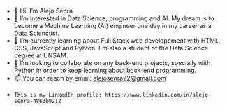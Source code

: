 - 👋 Hi, I’m Alejo Senra
- 👀 I’m interested in Data Science, programming and AI. My dream is to become a Machine Learning (AI) engineer one day in my career as a Data Scienctist.
- 🌱 I’m currently learning about Full Stack web developement with HTML, CSS, JavaScript and Pyhton. I´m also a student of the Data Science degree at UNSAM.
- 💞️ I’m looking to collaborate on any back-end projects, specially with Python in order to keep learning about back-end programming.
- 📫 You can reach by email: alejosenra22@gmail.com
-     This is my LinkedIn profile: https://www.linkedin.com/in/alejo-senra-4863b9212



